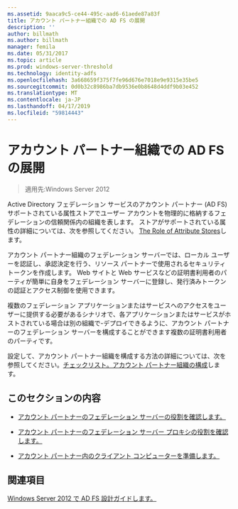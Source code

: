 ```yaml
---
ms.assetid: 9aaca9c5-ce44-495c-aad6-61aede87a83f
title: アカウント パートナー組織での AD FS の展開
description: ''
author: billmath
ms.author: billmath
manager: femila
ms.date: 05/31/2017
ms.topic: article
ms.prod: windows-server-threshold
ms.technology: identity-adfs
ms.openlocfilehash: 3a668659f375f7fe96d676e7018e9e9315e35be5
ms.sourcegitcommit: 0d0b32c8986ba7db9536e0b8648d4ddf9b03e452
ms.translationtype: MT
ms.contentlocale: ja-JP
ms.lasthandoff: 04/17/2019
ms.locfileid: "59814443"
---
```

# <a name="deploying-ad-fs-in-the-account-partner-organization"></a>アカウント パートナー組織での AD FS の展開

>適用先:Windows Server 2012

Active Directory フェデレーション サービスのアカウント パートナー \(AD FS\)サポートされている属性ストアでユーザー アカウントを物理的に格納するフェデレーションの信頼関係内の組織を表します。 ストアがサポートされている属性の詳細については、次を参照してください。 [The Role of Attribute Stores](../../ad-fs/technical-reference/The-Role-of-Attribute-Stores.md)します。  
  
アカウント パートナー組織のフェデレーション サーバーでは、ローカル ユーザーを認証し、承認決定を行う、リソース パートナーで使用されるセキュリティ トークンを作成します。 Web サイトと Web サービスなどの証明書利用者のパーティが簡単に自身をフェデレーション サーバーに登録し、発行済みトークンの認証とアクセス制御を使用できます。  
  
複数のフェデレーション アプリケーションまたはサービスへのアクセスをユーザーに提供する必要があるシナリオで、各アプリケーションまたはサービスがホストされている場合は別の組織で-デプロイできるように、アカウント パートナーのフェデレーション サーバーを構成することができます複数の証明書利用者のパーティです。  
  
設定して、アカウント パートナー組織を構成する方法の詳細については、次を参照してください。[チェックリスト。アカウント パートナー組織の構成](../../ad-fs/deployment/Checklist--Configuring-the-Account-Partner-Organization.md)します。  
  
## <a name="in-this-section"></a>このセクションの内容  
  
-   [アカウント パートナーのフェデレーション サーバーの役割を確認します。](Review-the-Role-of-the-Federation-Server-in-the-Account-Partner.md)  
  
-   [アカウント パートナーのフェデレーション サーバー プロキシの役割を確認します。](Review-the-Role-of-the-Federation-Server-Proxy-in-the-Account-Partner.md)  
  
-   [アカウント パートナー内のクライアント コンピューターを準備します。](Prepare-Client-Computers-in-the-Account-Partner.md)  
  
## <a name="see-also"></a>関連項目
[Windows Server 2012 で AD FS 設計ガイドします。](AD-FS-Design-Guide-in-Windows-Server-2012.md)
